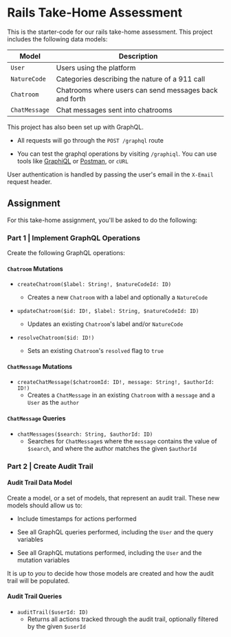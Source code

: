 # Rails Take-Home Assessment

This is the starter-code for our rails take-home assessment. This project includes the following data models:

| Model         | Description                                            |
| ------------- | ------------------------------------------------------ |
| `User`        | Users using the platform                               |
| `NatureCode`  | Categories describing the nature of a 911 call         |
| `Chatroom`    | Chatrooms where users can send messages back and forth |
| `ChatMessage` | Chat messages sent into chatrooms                      |

This project has also been set up with GraphQL.

- All requests will go through the `POST /graphql` route

- You can test the graphql operations by visiting `/graphiql`. You can use tools like [GraphiQL](https://github.com/graphql/graphiql)
  or [Postman](https://www.postman.com/), or `cURL`

User authentication is handled by passing the user's email in the `X-Email` request header.

## Assignment

For this take-home assignment, you'll be asked to do the following:

### Part 1 | Implement GraphQL Operations

Create the following GraphQL operations:

#### `Chatroom` Mutations

- `createChatroom($label: String!, $natureCodeId: ID)`

  - Creates a new `Chatroom` with a label and optionally a `NatureCode`

- `updateChatroom($id: ID!, $label: String, $natureCodeId: ID)`

  - Updates an existing `Chatroom`'s label and/or `NatureCode`

- `resolveChatroom($id: ID!)`
  - Sets an existing `Chatroom`'s `resolved` flag to `true`

#### `ChatMessage` Mutations

- `createChatMessage($chatroomId: ID!, message: String!, $authorId: ID!)`
  - Creates a `ChatMessage` in an existing `Chatroom` with a `message` and a `User` as the `author`

#### `ChatMessage` Queries

- `chatMessages($search: String, $authorId: ID)`
  - Searches for `ChatMessage`s where the `message` contains the value of `$search`, and where the author matches the given `$authorId`

### Part 2 | Create Audit Trail

#### Audit Trail Data Model

Create a model, or a set of models, that represent an audit trail. These new models should allow us to:

- Include timestamps for actions performed

- See all GraphQL queries performed, including the `User` and the query variables

- See all GraphQL mutations performed, including the `User` and the mutation variables

It is up to _you_ to decide how those models are created and how the audit trail will be populated.

#### Audit Trail Queries

- `auditTrail($userId: ID)`
  - Returns all actions tracked through the audit trail, optionally filtered by the given `$userId`
